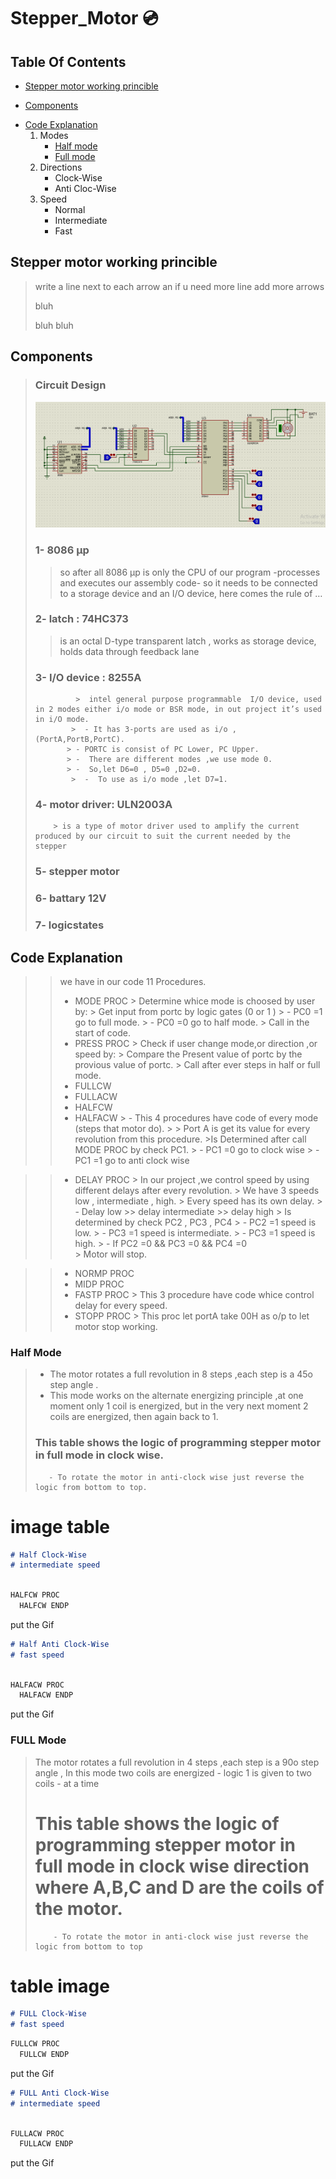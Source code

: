 # Stepper_Motor :cd:
## Table Of Contents
 * [Stepper motor working princible](#desc)
 + [Components](#comp)
 - [Code Explanation](#code)
    1. Modes
       * [Half mode](#half) 
       * [Full mode](#full)  
    2. Directions      
       * Clock-Wise
       * Anti Cloc-Wise
    3. Speed      
       * Normal
       * Intermediate
       * Fast
       
<a name="desc"></a>
## Stepper motor working princible
> write a line next to each arrow an if u need more line add more arrows
> 
> bluh
> 
> 
> bluh bluh
> 
>    


<a name="comp"></a>
## Components
> ### Circuit Design
> 
> ![](GIFS/circuitDiagram.PNG)
> ### 1- 8086 µp
> > so after all 8086 µp is only the CPU of our program -processes and  executes our assembly code- so it needs to be connected to a 
> > storage device and an I/O device, here comes the rule of …
> ### 2- latch : 74HC373 
> >  is an octal D-type transparent latch , works as storage device, holds data through feedback lane
> >
> ### 3- I/O device : 8255A  
>              >  intel general purpose programmable  I/O device, used in 2 modes either i/o mode or BSR mode, in out project it’s used  in i/O mode.
 >             >  - It has 3-ports are used as i/o ,(PortA,PortB,PortC).
  >            > - PORTC is consist of PC Lower, PC Upper.
  >            > -  There are different modes ,we use mode 0.
  >            > -  So,let D6=0 , D5=0 ,D2=0.
 >             >  -  To use as i/o mode ,let D7=1.
> > 
> ### 4- motor driver:  ULN2003A   
>         > is a type of motor driver used to amplify the current produced by our circuit to suit the current needed by the stepper 
> >
> ### 5- stepper motor
> ### 6- battary 12V
> ### 7- logicstates

 
 <a name="code"></a>
## Code Explanation
> >  we have in our code 11 Procedures.
> > - MODE PROC
>            > Determine whice mode is choosed by user by:
>            > Get input from portc by logic gates (0 or 1 )
>            >  - PC0 =1   go to full mode.
 >           >    - PC0 =0   go to half mode.
 >           >  Call in the start of code.
 > > - PRESS PROC
 >           > Check if user change mode,or direction ,or speed by:
 >           >  Compare the Present value of portc by the provious value of portc.
>            >   Call after ever steps in half or full mode.
> > - FULLCW
> > - FULLACW
> > - HALFCW
> > - HALFACW
>            >    - This 4 procedures have code of every mode (steps that motor do).
  >          >     > Port A is get its value for every revolution from this procedure.
  >          >Is Determined after call MODE PROC by check PC1. 
  >                 >     - PC1 =0         go to clock wise 
  >                 >     - PC1 =1         go to anti clock wise 

> > - DELAY PROC
 > >         > In our project ,we control speed by using different delays after every revolution.
 > >         > We have 3 speeds low , intermediate , high.
> >          > Every speed has its own delay.
 >           > - Delay low >> delay intermediate >> delay high
> >          > Is determined by check PC2 , PC3  , PC4
>                  > - PC2  =1    speed is low.
>                  > - PC3  =1    speed is intermediate.
>                  > - PC3  =1    speed is high.
>                  > - If  PC2  =0   &&  PC3  =0   &&  PC4  =0   
>                            > Motor will stop.

> > - NORMP PROC
> > - MIDP PROC
> > - FASTP PROC
>              > This 3 procedure have code whice control delay for every speed.
> > - STOPP PROC
>              > This proc let portA take 00H as o/p to let motor stop working.
 
  <a name="half"></a>
### Half Mode
  
> - The motor rotates a full revolution in 8 steps ,each step is a 45o  step angle  . 
> - This mode works on the alternate energizing principle ,at one moment only 1 coil is energized, but in the very next moment 2 coils are energized, then again back to 1.       
> ### This table shows the logic of programming stepper motor in full mode in clock wise.
>        - To rotate the motor in anti-clock wise just reverse the logic from bottom to top.
# image table

  
~~~markdown
# Half Clock-Wise
# intermediate speed
 
~~~
```javascript
HALFCW PROC
  HALFCW ENDP
   ```
  
 put the Gif
 
 
  
~~~markdown
# Half Anti Clock-Wise
# fast speed
 
~~~
```javascript
HALFACW PROC
  HALFACW ENDP
   ```

 put the Gif

 
  <a name="full"></a>
### FULL Mode
>   The motor rotates a full revolution in 4 steps ,each step is a 90o  step angle , In this mode two coils are energized - logic 1 is given to two coils - at a time 
> # This table shows the logic of programming stepper motor in full mode in clock wise direction where A,B,C and D are the coils of the motor.
>         - To rotate the motor in anti-clock wise just reverse the logic from bottom to top
# table image

  
~~~markdown
# FULL Clock-Wise
# fast speed


~~~
```javascript
FULLCW PROC
  FULLCW ENDP
   ```
   put the Gif
 
 
  
~~~markdown
# FULL Anti Clock-Wise
# intermediate speed



~~~
```javascript
FULLACW PROC
  FULLACW ENDP
   ```
   put the Gif
 
 
